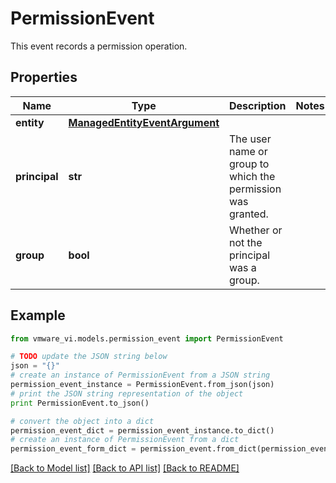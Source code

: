 # PermissionEvent

This event records a permission operation. 

## Properties
Name | Type | Description | Notes
------------ | ------------- | ------------- | -------------
**entity** | [**ManagedEntityEventArgument**](ManagedEntityEventArgument.md) |  | 
**principal** | **str** | The user name or group to which the permission was granted.  | 
**group** | **bool** | Whether or not the principal was a group.  | 

## Example

```python
from vmware_vi.models.permission_event import PermissionEvent

# TODO update the JSON string below
json = "{}"
# create an instance of PermissionEvent from a JSON string
permission_event_instance = PermissionEvent.from_json(json)
# print the JSON string representation of the object
print PermissionEvent.to_json()

# convert the object into a dict
permission_event_dict = permission_event_instance.to_dict()
# create an instance of PermissionEvent from a dict
permission_event_form_dict = permission_event.from_dict(permission_event_dict)
```
[[Back to Model list]](../README.md#documentation-for-models) [[Back to API list]](../README.md#documentation-for-api-endpoints) [[Back to README]](../README.md)


